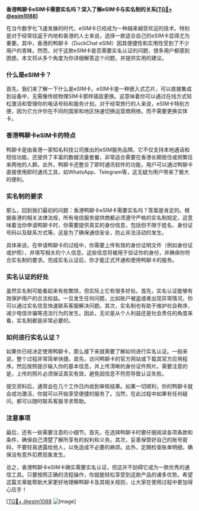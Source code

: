 **香港鸭聊卡eSIM卡需要实名吗？深入了解eSIM卡与实名制的关系[[TG💪+ @esim1088](https://t.me/s/esim1088)]**

在当今数字化飞速发展的时代，eSIM卡已经成为一种越来越受欢迎的技术。特别是对于经常往返于内地和香港的人士来说，选择一款适合自己的eSIM卡显得尤为重要。其中，香港的鸭聊卡（DuckChat eSIM）因其便捷性和实用性受到了不少用户的青睐。然而，对于这款eSIM卡是否需要实名认证的问题，很多用户都感到困惑。本文将从多个角度为你详细解答这个问题，并提供实用的建议。

### 什么是eSIM卡？

首先，我们来了解一下什么是eSIM卡。eSIM卡是一种嵌入式芯片，可以直接集成到设备中，无需像传统物理SIM卡那样插拔更换。这意味着你可以通过在线方式轻松激活和管理你的电话号码和服务计划。对于经常旅行的人来说，eSIM卡特别方便，因为它允许你在不同的国家和地区快速切换运营商网络，而不需要更换实体卡。

### 香港鸭聊卡eSIM卡的特点

鸭聊卡是由香港一家知名科技公司推出的eSIM服务品牌。它不仅支持本地通话和短信功能，还提供了丰富的数据流量套餐，非常适合需要在香港长期居住或频繁往来两地的人群。此外，鸭聊卡还整合了即时通讯软件的功能，用户可以通过鸭聊卡直接使用即时通讯工具，如WhatsApp、Telegram等，这无疑为用户带来了极大的便利。

### 实名制的要求

那么，回到我们最初的问题：香港鸭聊卡eSIM卡需要实名吗？答案是肯定的。根据香港的相关法律法规，所有电信服务提供商都必须遵守严格的实名制规定。这意味着当你申请鸭聊卡时，你需要提供真实的身份信息，包括但不限于姓名、身份证号码以及联系方式等。这是为了确保通信安全，防止非法活动的发生。

具体来说，在申请鸭聊卡的过程中，你需要上传有效的身份证明文件（例如身份证或护照），并填写相关的个人信息。这些信息将被用于验证你的身份，并确保你符合实名制的要求。完成实名认证后，你才能正式开通和使用鸭聊卡的服务。

### 实名认证的好处

虽然实名制可能看起来有些繁琐，但实际上它有很多好处。首先，实名认证能够有效保护用户的合法权益。一旦发生任何问题，比如账户被盗或者出现异常情况，你可以通过实名信息快速联系客服解决问题。其次，实名制也有助于维护社会秩序，减少电信诈骗等违法行为的发生。因此，无论是从个人利益还是社会责任的角度来看，实名制都是非常必要的。

### 如何进行实名认证？

如果你已经决定使用鸭聊卡，那么接下来就需要了解如何进行实名认证。一般来说，整个过程非常简单快捷。首先，访问鸭聊卡的官方网站或下载其官方应用程序。然后按照提示输入你的基本信息，并上传清晰的身份证件照片。需要注意的是，上传的照片必须保证真实有效，避免因信息不符而导致认证失败。

提交资料后，通常会在几个工作日内收到审核结果。如果一切顺利，你的鸭聊卡就会成功激活，你就可以开始享受便捷的服务了。当然，在此过程中如果有任何疑问，都可以随时联系客服寻求帮助。

### 注意事项

最后，还有一些需要注意的小细节。首先，在选择鸭聊卡时要仔细阅读各项条款和条件，确保自己清楚了解所享有的权利和义务。其次，妥善保管好自己的账号密码，不要轻易透露给他人，以免造成不必要的麻烦。此外，定期检查账单明细，确保没有意外扣费现象发生。

总之，香港鸭聊卡eSIM卡确实需要实名认证，但这并不妨碍它成为一款优秀的通信工具。只要按照正确的流程操作，你就能轻松享受到这款产品的诸多优势。希望这篇文章能帮助大家更好地理解鸭聊卡及其相关规则，让大家在使用过程中更加得心应手！

[[TG💪+ @esim1088](https://t.me/s/esim1088) ![Image](https://i.postimg.cc/4NQfJmqS/Snipaste-2025-05-13-00-14-12.png)]